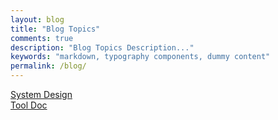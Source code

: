 ```yaml
---
layout: blog
title: "Blog Topics"
comments: true
description: "Blog Topics Description..."
keywords: "markdown, typography components, dummy content"
permalink: /blog/
---
```


<section class="post-list">
  <div class="container">
  	<article class="post-item">
        <div class="article-title"><a class="post-link" href="{{ post.url | prepend: site.baseurl | prepend: site.url }}">System Design</a></div>
    </article>
    <article class="post-item">
        <div class="article-title"><a class="post-link" href="{{ post.url | prepend: site.baseurl | prepend: site.url }}">Tool Doc</a></div>
    </article>
  </div>
</section>
